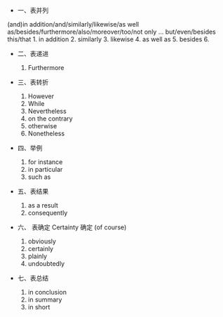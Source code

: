 
- 一、表并列

(and)in addition/and/similarly/likewise/as well as/besides/furthermore/also/moreover/too/not only ... but/even/besides this/that
    1. in addition
    2. similarly
    3. likewise
    4. as well as
    5. besides
    6. 

- 二、表递进
    1. Furthermore

- 三、表转折
    1. However
    2. While
    3. Nevertheless
    4. on the contrary
    5. otherwise
    6. Nonetheless
        
- 四、举例
    1. for instance
    2. in particular
    3. such as
    
- 五、表结果
    1. as a result
    2. consequently
    
- 六、 表确定 Certainty 确定 (of course)
    1. obviously
    2. certainly
    3. plainly
    4. undoubtedly
    
- 七、表总结
    1. in conclusion
    2. in summary
    3. in short